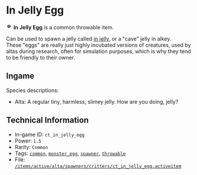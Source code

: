 # In Jelly Egg

<img src="https://raw.githubusercontent.com/Ceterai/Enternia/main/items/active/alta/spawners/critters/ct_in_jelly_egg.png" alt="In Jelly Egg icon" loading="lazy" height=16px width="auto" /> **In Jelly Egg** is a common throwable item.

Can be used to spawn a jelly called [in jelly](https://ceterai.github.io/MyEnternia/Wiki/injelly), or a "cave" jelly in alkey.  
These "eggs" are really just highly incubated versions of creatures, used by altas during research, often for simulation purposes, which is why they tend to be friendly to their owner.

## Ingame

Species descriptions:

- Alta: A regular tiny, harmless, slimey jelly. How are you doing, jelly?

## Technical Information

- In-game ID: `ct_in_jelly_egg`
- Power: `1.5`
- Rarity: `Common`
- Tags: [`common`](https://ceterai.github.io/MyEnternia/Wiki/Tags/Common), [`monster_egg`](https://ceterai.github.io/MyEnternia/Wiki/Tags/MonsterEgg), [`spawner`](https://ceterai.github.io/MyEnternia/Wiki/Tags/Spawner), [`throwable`](https://ceterai.github.io/MyEnternia/Wiki/Tags/Throwable)
- File: [`/items/active/alta/spawners/critters/ct_in_jelly_egg.activeitem`](https://github.com/Ceterai/Enternia/blob/main/items/active/alta/spawners/critters/ct_in_jelly_egg.activeitem)
